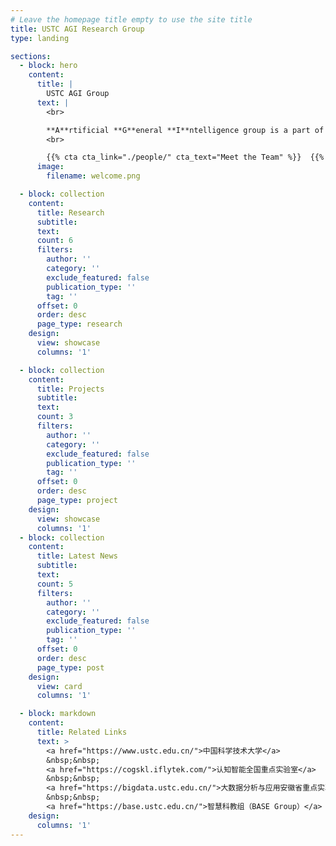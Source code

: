 ```yaml
---
# Leave the homepage title empty to use the site title
title: USTC AGI Research Group
type: landing

sections:
  - block: hero
    content:
      title: |
        USTC AGI Group
      text: |
        <br>

        **A**rtificial **G**eneral **I**ntelligence group is a part of State Key Laboratory of Cognitive Intelligence, University of Science and Technology of China. AGI group mainly focuses on applying AI & data mining techniques to match or surpass human capabilities across a wide range of applications.
        <br>

        {{% cta cta_link="./people/" cta_text="Meet the Team" %}}  {{% cta cta_link="https://github.com/USTCAGI" cta_text="View the Repository" %}}
      image:
        filename: welcome.png

  - block: collection
    content:
      title: Research
      subtitle:
      text:
      count: 6
      filters:
        author: ''
        category: ''
        exclude_featured: false
        publication_type: ''
        tag: ''
      offset: 0
      order: desc
      page_type: research
    design:
      view: showcase
      columns: '1'

  - block: collection
    content:
      title: Projects
      subtitle:
      text:
      count: 3
      filters:
        author: ''
        category: ''
        exclude_featured: false
        publication_type: ''
        tag: ''
      offset: 0
      order: desc
      page_type: project
    design:
      view: showcase
      columns: '1'
  - block: collection
    content:
      title: Latest News
      subtitle:
      text:
      count: 5
      filters:
        author: ''
        category: ''
        exclude_featured: false
        publication_type: ''
        tag: ''
      offset: 0
      order: desc
      page_type: post
    design:
      view: card
      columns: '1'

  - block: markdown
    content:
      title: Related Links
      text: >
        <a href="https://www.ustc.edu.cn/">中国科学技术大学</a>
        &nbsp;&nbsp;
        <a href="https://cogskl.iflytek.com/">认知智能全国重点实验室</a>
        &nbsp;&nbsp;
        <a href="https://bigdata.ustc.edu.cn/">大数据分析与应用安徽省重点实验室</a>
        &nbsp;&nbsp;
        <a href="https://base.ustc.edu.cn/">智慧科教组（BASE Group）</a>
    design:
      columns: '1'
---
```

